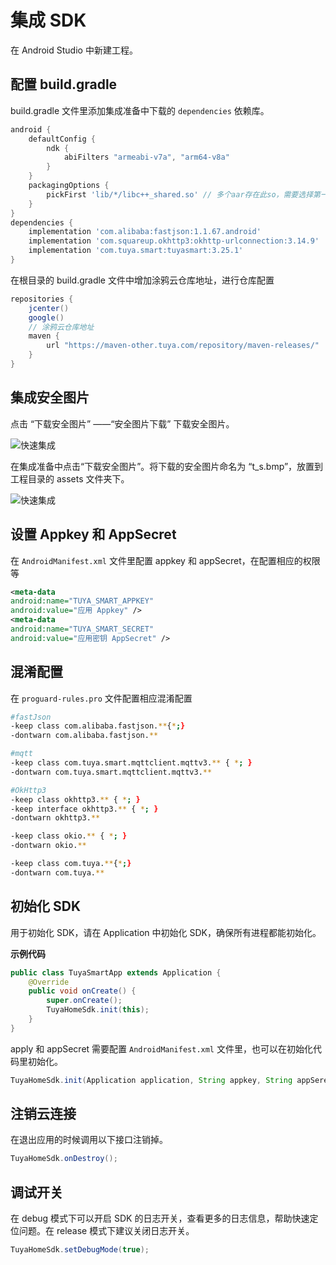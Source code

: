 # 集成 SDK

在 Android Studio 中新建工程。

## 配置 build.gradle

build.gradle 文件里添加集成准备中下载的 `dependencies` 依赖库。

```groovy
android {
    defaultConfig {
        ndk {
            abiFilters "armeabi-v7a", "arm64-v8a"
        }
    }
    packagingOptions {
        pickFirst 'lib/*/libc++_shared.so' // 多个aar存在此so，需要选择第一个
    }
}
dependencies {
    implementation 'com.alibaba:fastjson:1.1.67.android'
    implementation 'com.squareup.okhttp3:okhttp-urlconnection:3.14.9'
    implementation 'com.tuya.smart:tuyasmart:3.25.1'
}
```

在根目录的 build.gradle 文件中增加涂鸦云仓库地址，进行仓库配置

```groovy
repositories {
    jcenter()
    google()
    // 涂鸦云仓库地址
    maven {
        url "https://maven-other.tuya.com/repository/maven-releases/"
    }
}
```

## 集成安全图片

点击 “下载安全图片” ——“安全图片下载” 下载安全图片。

![快速集成](https://airtake-public-data-1254153901.cos.ap-shanghai.myqcloud.com/goat/20210109/5c2f19ced7fc4bd8b0381da8142d606b.png)

在集成准备中点击“下载安全图片”。将下载的安全图片命名为 “t_s.bmp”，放置到工程目录的 assets 文件夹下。

![快速集成](https://images.tuyacn.com/fe-static/docs/img/2de282a3-5498-479e-bb31-3688e3ac1eb2.png)

## 设置 Appkey 和 AppSecret

在 `AndroidManifest.xml` 文件里配置 appkey 和 appSecret，在配置相应的权限等

```xml
<meta-data
android:name="TUYA_SMART_APPKEY"
android:value="应用 Appkey" />
<meta-data
android:name="TUYA_SMART_SECRET"
android:value="应用密钥 AppSecret" />
```

## 混淆配置

在 `proguard-rules.pro` 文件配置相应混淆配置

```bash
#fastJson
-keep class com.alibaba.fastjson.**{*;}
-dontwarn com.alibaba.fastjson.**

#mqtt
-keep class com.tuya.smart.mqttclient.mqttv3.** { *; }
-dontwarn com.tuya.smart.mqttclient.mqttv3.**

#OkHttp3
-keep class okhttp3.** { *; }
-keep interface okhttp3.** { *; }
-dontwarn okhttp3.**

-keep class okio.** { *; }
-dontwarn okio.**

-keep class com.tuya.**{*;}
-dontwarn com.tuya.**
```

## 初始化 SDK

用于初始化 SDK，请在 Application 中初始化 SDK，确保所有进程都能初始化。

**示例代码**

```java
public class TuyaSmartApp extends Application {
    @Override
    public void onCreate() {
        super.onCreate();
        TuyaHomeSdk.init(this);
    }
}
```

apply 和 appSecret 需要配置 `AndroidManifest.xml` 文件里，也可以在初始化代码里初始化。

```java
TuyaHomeSdk.init(Application application, String appkey, String appSerect)
```

## 注销云连接

在退出应用的时候调用以下接口注销掉。

```java
TuyaHomeSdk.onDestroy();
```

## 调试开关

在 debug 模式下可以开启 SDK 的日志开关，查看更多的日志信息，帮助快速定位问题。在 release 模式下建议关闭日志开关。

```java
TuyaHomeSdk.setDebugMode(true);
```